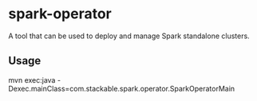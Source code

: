 # spark-operator
A tool that can be used to deploy and manage Spark standalone clusters.

## Usage

mvn exec:java -Dexec.mainClass=com.stackable.spark.operator.SparkOperatorMain
